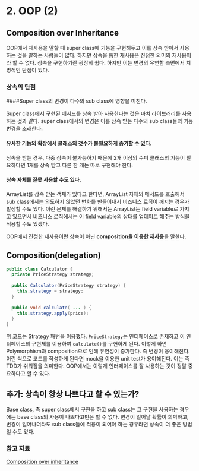 # 2. OOP (2)

## Composition over Inheritance

OOP에서 재사용을 말할 때 super class에 기능을 구현해두고 이를 상속 받아서 사용하는 것을 말하는 사람들이 많다.  하지만 상속을 통한 재사용은 진정한 의미의 재사용이라 할 수 없다. 상속을 구현하기란 굉장히 쉽다. 하지만 이는 변경의 유연함 측면에서 치명적인 단점이 있다. 



### 상속의 단점

####Super class의 변경이 다수의 sub class에 영향을 미친다.

Super class에서 구현된 메서드를 상속 받아 사용한다는 것은 마치 라이브러리를 사용하는 것과 같다. super class에서의 변경은 이를 상속 받는 다수의 sub class들의 기능 변경을 초래한다.

#### 유사한 기능의 확장에서 클래스의 갯수가 불필요하게 증가할 수 있다.

상속을 받는 경우, 다중 상속이 불가능하기 때문에 2개 이상의 수퍼 클래스의 기능이 필요하다면 1개를 상속 받고 다른 한 개는 따로 구현해야 한다. 

#### 상속 자체를 잘못 사용할 수도 있다.

ArrayList를 상속 받는 객체가 있다고 한다면, ArrayList 자체의 메서드를 호출해서 sub class에서는 의도하지 않았던 변화를 만들어내서 비즈니스 로직이 깨지는 경우가 발생할 수도 있다. 이런 문제를 해결하기 위해서는 ArrayList는 field variable로 가지고 있으면서 비즈니스 로직에서는 이 field variable의 상태를 업데이트 해주는 방식을 적용할 수도 있겠다.

OOP에서 진정한 재사용이란 상속이 아닌 **composition을 이용한 재사용**을 말한다.



## Composition(delegation)

```java
public class Calculator {
  private PriceStrategy strategy;
  
  public Calculator(PriceStrategy strategy) {
    this.strategy = strategy;
  }
  
  public void calculate( ... ) {
    this.strategy.apply(price);
  }
}
```

위 코드는 Strategy 패턴을 이용했다. `PriceStrategy`는 인터페이스로 존재하고 이 인터페이스의 구현체를 이용하여 `calculate()`를 구현하게 된다. 이렇게 하면 Polymorphism과 composition으로 인해 유연성이 증가한다. 즉 변경이 용이해진다. 이런 식으로 코드를 작성하게 된다면 mock을 이용한 unit test가 용이해진다. 이는 즉 TDD가 쉬워짐을 의미한다. OOP에서는 이렇게 인터페이스를 잘 사용하는 것이 정말 중요하다고 할 수 있다. 



## 추가: 상속이 항상 나쁘다고 할 수 있는가?

Base class, 즉 super class에서 구현을 하고 sub class는 그 구현을 사용하는 경우에는 base class의 사용이 나쁘다고만은 할 수 없다. 변경이 일어날 확률이 희박하고, 변경이 일어나더라도 sub class들에 적용이 되어야 하는 경우라면 상속이 더 좋은 방법일 수도 있다.



### 참고 자료

[Composition over inheritance](https://en.wikipedia.org/wiki/Composition_over_inheritance)

